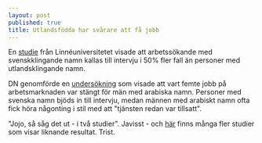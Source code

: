 ```yaml
---
layout: post
published: true
title: Utlandsfödda har svårare att få jobb
---
```



En [studie](http://lnu.diva-portal.org/smash/record.jsf?pid=diva2%3A236154&dswid=-382) från Linnéuniversitetet visade att arbetssökande med svenskklingande namn kallas till intervju i 50% fler fall än personer med utlandsklingande namn. 

DN genomförde en [undersökning](http://www.dn.se/nyheter/sverige/rebin-nej-tack-fredrik-ja-valkommen/ "DN undersökning - Rebin nej tack, Fredrik ja, välkommen")  som visade att vart femte jobb på arbetsmarknaden var stängt för män med arabiska namn. Personer med svenska namn bjöds in till intervju, medan männen med arabiskt namn ofta fick höra någonting i stil med att "tjänsten redan var tillsatt".

"Jojo, så såg det ut - i två studier". Javisst - och [här](http://www.nationalekonomi.se/sites/default/files/NEFfiler/43-4-aa.pdf) finns många fler studier som visar liknande resultat. Trist.
